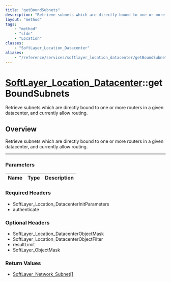 ```yaml
---
title: "getBoundSubnets"
description: "Retrieve subnets which are directly bound to one or more routers in a given datacenter, and currently allow routing."
layout: "method"
tags:
    - "method"
    - "sldn"
    - "Location"
classes:
    - "SoftLayer_Location_Datacenter"
aliases:
    - "/reference/services/softlayer_location_datacenter/getBoundSubnets"
---
```

# [SoftLayer_Location_Datacenter](/reference/services/SoftLayer_Location_Datacenter)::getBoundSubnets


Retrieve subnets which are directly bound to one or more routers in a given datacenter, and currently allow routing.


## Overview 
Retrieve subnets which are directly bound to one or more routers in a given datacenter, and currently allow routing.

-----

### Parameters 
|Name | Type | Description |
| --- | --- | --- |


### Required Headers
* SoftLayer_Location_DatacenterInitParameters
* authenticate


### Optional Headers
* SoftLayer_Location_DatacenterObjectMask
* SoftLayer_Location_DatacenterObjectFilter
* resultLimit
* SoftLayer_ObjectMask

### Return Values
* <a href='/reference/datatypes/SoftLayer_Network_Subnet'>SoftLayer_Network_Subnet[] </a>




